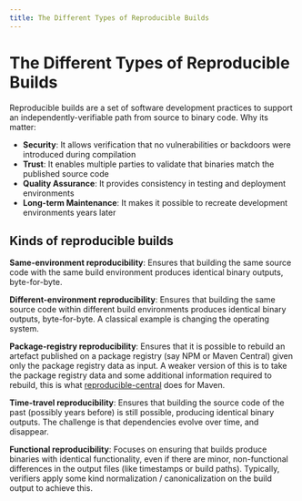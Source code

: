 ```yaml
---
title: The Different Types of Reproducible Builds
---
```


# The Different Types of Reproducible Builds

Reproducible builds are a set of software development practices to support an independently-verifiable path from source to binary code. 
Why its matter:

- **Security**: It allows verification that no vulnerabilities or backdoors were introduced during compilation
- **Trust**: It enables multiple parties to validate that binaries match the published source code
- **Quality Assurance**: It provides consistency in testing and deployment environments
- **Long-term Maintenance**: It makes it possible to recreate development environments years later

## Kinds of reproducible builds

**Same-environment reproducibility**: Ensures that building the same source code with the same build environment produces identical binary outputs, byte-for-byte. 

**Different-environment reproducibility**: Ensures that building the same source code within different build environments produces identical binary outputs, byte-for-byte. A classical example is changing the operating system.

**Package-registry reproducibility**: Ensures that it is possible to rebuild an artefact published on a package registry (say NPM or Maven Central) given only the package registry data as input. A weaker version of this is to take the package registry data and some additional information required to rebuild, this is what [reproducible-central](https://github.com/jvm-repo-rebuild/reproducible-central) does for Maven.

**Time-travel reproducibility**: Ensures that building the source code of the past (possibly years before) is still possible, producing identical binary outputs. The challenge is that dependencies evolve over time, and disappear.

**Functional reproducibility**: Focuses on ensuring that builds produce binaries with identical functionality, even if there are minor, non-functional differences in the output files (like timestamps or build paths). Typically, verifiers apply some kind normalization / canonicalization on the build output to achieve this.


